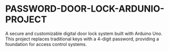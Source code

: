 # PASSWORD-DOOR-LOCK-ARDUNIO-PROJECT
A secure and customizable digital door lock system built with Arduino Uno. This project replaces traditional keys with a 4-digit password, providing a foundation for access control systems.
